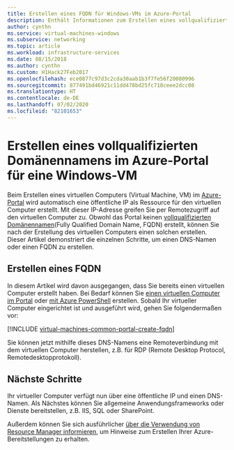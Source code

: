 ```yaml
---
title: Erstellen eines FQDN für Windows-VMs im Azure-Portal
description: Enthält Informationen zum Erstellen eines vollqualifizierten Domänennamens (FQDN) für einen Resource Manager-basierten virtuellen Computer im Azure-Portal.
author: cynthn
ms.service: virtual-machines-windows
ms.subservice: networking
ms.topic: article
ms.workload: infrastructure-services
ms.date: 08/15/2018
ms.author: cynthn
ms.custom: H1Hack27Feb2017
ms.openlocfilehash: ece0877c97d3c2cda30aab1b3f7fe56f20080996
ms.sourcegitcommit: 877491bd46921c11dd478bd25fc718ceee2dcc08
ms.translationtype: HT
ms.contentlocale: de-DE
ms.lasthandoff: 07/02/2020
ms.locfileid: "82101653"
---
```

# <a name="create-a-fully-qualified-domain-name-in-the-azure-portal-for-a-windows-vm"></a>Erstellen eines vollqualifizierten Domänennamens im Azure-Portal für eine Windows-VM

Beim Erstellen eines virtuellen Computers (Virtual Machine, VM) im [Azure-Portal](https://portal.azure.com) wird automatisch eine öffentliche IP als Ressource für den virtuellen Computer erstellt. Mit dieser IP-Adresse greifen Sie per Remotezugriff auf den virtuellen Computer zu. Obwohl das Portal keinen [vollqualifizierten Domänennamen](https://en.wikipedia.org/wiki/Fully_qualified_domain_name)(Fully Qualified Domain Name, FQDN) erstellt, können Sie nach der Erstellung des virtuellen Computers einen solchen erstellen. Dieser Artikel demonstriert die einzelnen Schritte, um einen DNS-Namen oder einen FQDN zu erstellen.

## <a name="create-a-fqdn"></a>Erstellen eines FQDN
In diesem Artikel wird davon ausgegangen, dass Sie bereits einen virtuellen Computer erstellt haben. Bei Bedarf können Sie [einen virtuellen Computer im Portal](quick-create-portal.md) oder [mit Azure PowerShell](quick-create-powershell.md) erstellen. Sobald Ihr virtueller Computer eingerichtet ist und ausgeführt wird, gehen Sie folgendermaßen vor:

[!INCLUDE [virtual-machines-common-portal-create-fqdn](../../../includes/virtual-machines-common-portal-create-fqdn.md)]

Sie können jetzt mithilfe dieses DNS-Namens eine Remoteverbindung mit dem virtuellen Computer herstellen, z.B. für RDP (Remote Desktop Protocol, Remotedesktopprotokoll).

## <a name="next-steps"></a>Nächste Schritte
Ihr virtueller Computer verfügt nun über eine öffentliche IP und einen DNS-Namen. Als Nächstes können Sie allgemeine Anwendungsframeworks oder Dienste bereitstellen, z.B. IIS, SQL oder SharePoint.

Außerdem können Sie sich ausführlicher [über die Verwendung von Resource Manager informieren](../../azure-resource-manager/management/overview.md), um Hinweise zum Erstellen Ihrer Azure-Bereitstellungen zu erhalten.

